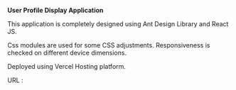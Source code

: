 **User Profile Display Application**

This application is completely designed using Ant Design Library and React JS.

Css modules are used for some CSS adjustments. Responsiveness is checked on different device dimensions.

Deployed using Vercel Hosting platform.

URL : 
